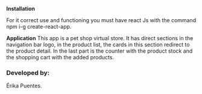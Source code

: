 
**Installation**

For it correct use and functioning you must have react Js with the command npm i-g create-react-app.

**Application**
This app is a pet shop virtual store. It has direct sections in the navigation bar logo, in the product list, the cards in this section redirect to the product detail. In the last part is the counter with the product stock and the shopping cart with the added products.

### Developed by:
Érika Puentes.